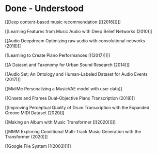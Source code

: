 # Done - Understood

[[Deep content-based music recommendation [[(2016)]]]]

[[Learning Features from Music Audio with Deep Belief Networks (2010)]]

[[Audio Deepdream  Optimizing raw audio with convolutional networks (2016)]]

[[Learning to Create Piano Performances [[(2017)]]]]

[[A Dataset and Taxonomy for Urban Sound Research (2014)]]

[[Audio Set; An Ontology and Human-Labeled Dataset for Audio Events (2017)]]

[[MidiMe  Personalizing a MusicVAE model with user data]]

[[Onsets and Frames  Dual-Objective Piano Transcription (2018)]]

[[Improving Perceptual Quality of Drum Transcription with the Expanded Groove MIDI Dataset (2020)]]

[[Making an Album with Music Transformer [[(2020)]]]]

[[MMM   Exploring Conditional Multi-Track Music Generation with the Transformer (2020)]]

[[Google File System [[(2003)]]]]